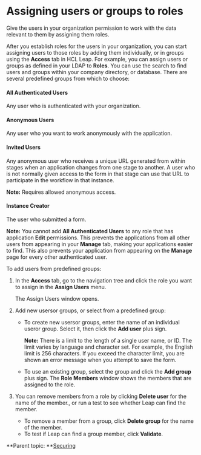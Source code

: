 # Assigning users or groups to roles 

Give the users in your organization permission to work with the data relevant to them by assigning them roles.

After you establish roles for the users in your organization, you can start assigning users to those roles by adding them individually, or in groups using the **Access** tab in HCL Leap. For example, you can assign users or groups as defined in your LDAP to **Roles**. You can use the search to find users and groups within your company directory, or database. There are several predefined groups from which to choose:

#### All Authenticated Users

Any user who is authenticated with your organization.

#### Anonymous Users

Any user who you want to work anonymously with the application.

#### Invited Users

Any anonymous user who receives a unique URL generated from within stages when an application changes from one stage to another. A user who is not normally given access to the form in that stage can use that URL to participate in the workflow in that instance.

**Note:** Requires allowed anonymous access.

#### Instance Creator

The user who submitted a form.

**Note:** You cannot add **All Authenticated Users** to any role that has application **Edit** permissions. This prevents the applications from all other users from appearing in your **Manage** tab, making your applications easier to find. This also prevents your application from appearing on the **Manage** page for every other authenticated user.

To add users from predefined groups:

1.  In the **Access** tab, go to the navigation tree and click the role you want to assign in the **Assign Users** menu.

    The Assign Users window opens.

2.  Add new usersor groups, or select from a predefined group:

    -   To create new usersor groups, enter the name of an individual useror group. Select it, then click the **Add user** plus sign.

        **Note:** There is a limit to the length of a single user name, or ID. The limit varies by language and character set. For example, the English limit is 256 characters. If you exceed the character limit, you are shown an error message when you attempt to save the form.

    -   To use an existing group, select the group and click the **Add group** plus sign.
    The **Role Members** window shows the members that are assigned to the role.

3.  You can remove members from a role by clicking **Delete user** for the name of the member., or run a test to see whether Leap can find the member.

    -   To remove a member from a group, click **Delete group** for the name of the member.
    -   To test if Leap can find a group member, click **Validate**.

**Parent topic: **[Securing](se_security_toc.md)

